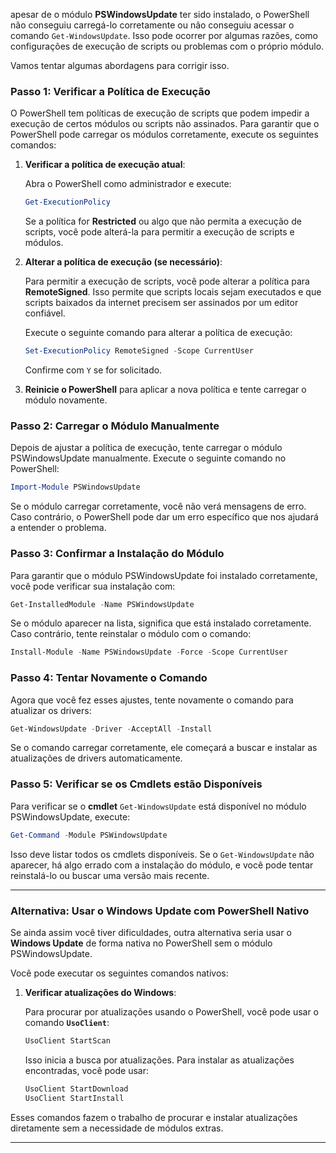 apesar de o módulo **PSWindowsUpdate** ter sido instalado, o PowerShell não conseguiu carregá-lo corretamente ou não conseguiu acessar o comando `Get-WindowsUpdate`. Isso pode ocorrer por algumas razões, como configurações de execução de scripts ou problemas com o próprio módulo.

Vamos tentar algumas abordagens para corrigir isso.

### Passo 1: Verificar a Política de Execução

O PowerShell tem políticas de execução de scripts que podem impedir a execução de certos módulos ou scripts não assinados. Para garantir que o PowerShell pode carregar os módulos corretamente, execute os seguintes comandos:

1. **Verificar a política de execução atual**:

   Abra o PowerShell como administrador e execute:

   ```powershell
   Get-ExecutionPolicy
   ```

   Se a política for **Restricted** ou algo que não permita a execução de scripts, você pode alterá-la para permitir a execução de scripts e módulos.

2. **Alterar a política de execução (se necessário)**:

   Para permitir a execução de scripts, você pode alterar a política para **RemoteSigned**. Isso permite que scripts locais sejam executados e que scripts baixados da internet precisem ser assinados por um editor confiável.

   Execute o seguinte comando para alterar a política de execução:

   ```powershell
   Set-ExecutionPolicy RemoteSigned -Scope CurrentUser
   ```

   Confirme com `Y` se for solicitado.

3. **Reinicie o PowerShell** para aplicar a nova política e tente carregar o módulo novamente.

### Passo 2: Carregar o Módulo Manualmente

Depois de ajustar a política de execução, tente carregar o módulo PSWindowsUpdate manualmente. Execute o seguinte comando no PowerShell:

```powershell
Import-Module PSWindowsUpdate
```

Se o módulo carregar corretamente, você não verá mensagens de erro. Caso contrário, o PowerShell pode dar um erro específico que nos ajudará a entender o problema.

### Passo 3: Confirmar a Instalação do Módulo

Para garantir que o módulo PSWindowsUpdate foi instalado corretamente, você pode verificar sua instalação com:

```powershell
Get-InstalledModule -Name PSWindowsUpdate
```

Se o módulo aparecer na lista, significa que está instalado corretamente. Caso contrário, tente reinstalar o módulo com o comando:

```powershell
Install-Module -Name PSWindowsUpdate -Force -Scope CurrentUser
```

### Passo 4: Tentar Novamente o Comando

Agora que você fez esses ajustes, tente novamente o comando para atualizar os drivers:

```powershell
Get-WindowsUpdate -Driver -AcceptAll -Install
```

Se o comando carregar corretamente, ele começará a buscar e instalar as atualizações de drivers automaticamente.

### Passo 5: Verificar se os Cmdlets estão Disponíveis

Para verificar se o **cmdlet** `Get-WindowsUpdate` está disponível no módulo PSWindowsUpdate, execute:

```powershell
Get-Command -Module PSWindowsUpdate
```

Isso deve listar todos os cmdlets disponíveis. Se o `Get-WindowsUpdate` não aparecer, há algo errado com a instalação do módulo, e você pode tentar reinstalá-lo ou buscar uma versão mais recente.

---

### Alternativa: Usar o Windows Update com PowerShell Nativo

Se ainda assim você tiver dificuldades, outra alternativa seria usar o **Windows Update** de forma nativa no PowerShell sem o módulo PSWindowsUpdate.

Você pode executar os seguintes comandos nativos:

1. **Verificar atualizações do Windows**:

   Para procurar por atualizações usando o PowerShell, você pode usar o comando **`UsoClient`**:

   ```powershell
   UsoClient StartScan
   ```

   Isso inicia a busca por atualizações. Para instalar as atualizações encontradas, você pode usar:

   ```powershell
   UsoClient StartDownload
   UsoClient StartInstall
   ```

Esses comandos fazem o trabalho de procurar e instalar atualizações diretamente sem a necessidade de módulos extras.

---
